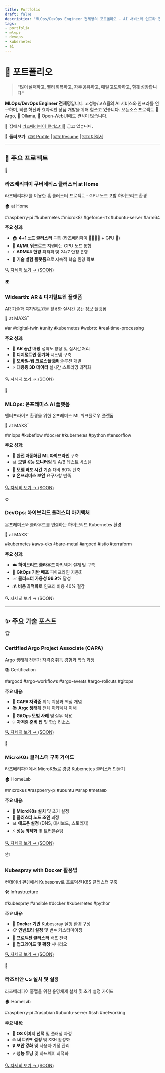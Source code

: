 ```yaml
---
title: Portfolio
draft: false
description: "MLOps/DevOps Engineer 전제영의 포트폴리오 - AI 서비스와 인프라 전문"
tags:
- portfolio
- mlops
- devops
- kubernetes
- ai
---
```


# 🎯 포트폴리오

> **"많이 실패하고, 빨리 회복하고, 자주 공유하고, 매일 고도화하고, 함께 성장합니다"**

**MLOps/DevOps Engineer 전제영**입니다. 고성능/고효율의 AI 서비스와 인프라를 연구하며, 빠른 혁신과 효과적인 상품 개발을 위해 힘쓰고 있습니다. 오픈소스 프로젝트 🐙 Argo, 🦙 Ollama, 🦙 Open-WebUI에도 관심이 많습니다.

🥧 집에서 [라즈베리파이 클러스터](https://www.notion.so/at-Home-29357a7f616242c9a4c01e52edd20a94) 굽고 있습니다.

💼 **둘러보기**: [🇬🇧 Profile](https://jyje.online) | [🇬🇧 Resume](https://jyje.online/profile/resume) | [🇰🇷 이력서](https://jyje.online/profile/ko/resume)

---

## 🚀 주요 프로젝트

<div class="portfolio-gallery">

<div class="portfolio-card">
  <div class="card-header">
    <span class="card-icon">🥧</span>
    <h3 class="card-title">라즈베리파이 쿠버네티스 클러스터 at Home</h3>
  </div>
  <p class="card-subtitle">라즈베리파이를 이용한 홈 클러스터 프로젝트 - GPU 노드 포함 하이브리드 환경</p>
  <div class="project-location">🏠 at Home</div>
  
  #raspberry-pi #kubernetes #microk8s #geforce-rtx #ubuntu-server #arm64
  
  <div class="card-achievements">
    <strong>주요 성과:</strong>
    <ul>
      <li>🏠 <strong>4+1 노드 클러스터</strong> 구축 (라즈베리파이 🥧🥧🥧🥧 + GPU 🤖)</li>
      <li>🤖 <strong>AI/ML 워크로드</strong> 지원하는 GPU 노드 통합</li>
      <li>⚡ <strong>ARM64 환경</strong> 최적화 및 24/7 안정 운영</li>
      <li>🔄 <strong>기술 실험 플랫폼</strong>으로 지속적 학습 환경 확보</li>
    </ul>
  </div>
  
  <a href="/portfolio/raspberry-pi-k8s-homelab" class="card-link">🔍 자세히 보기 → (SOON)</a>
</div>

<div class="portfolio-card">
  <div class="card-header">
    <span class="card-icon">🌍</span>
    <h3 class="card-title">Widearth: AR & 디지털트윈 플랫폼</h3>
  </div>
  <p class="card-subtitle">AR 기술과 디지털트윈을 활용한 실시간 공간 정보 플랫폼</p>
  <div class="project-location">🏢 at MAXST</div>
  
  #ar #digital-twin #unity #kubernetes #webrtc #real-time-processing
  
  <div class="card-achievements">
    <strong>주요 성과:</strong>
    <ul>
      <li>🎯 <strong>AR 공간 매핑</strong> 정확도 향상 및 실시간 처리</li>
      <li>🔄 <strong>디지털트윈 동기화</strong> 시스템 구축</li>
      <li>📱 <strong>모바일-웹 크로스플랫폼</strong> 솔루션 개발</li>
      <li>⚡ <strong>대용량 3D 데이터</strong> 실시간 스트리밍 최적화</li>
    </ul>
  </div>
  
  <a href="/portfolio/widearth-ar-platform" class="card-link">🔍 자세히 보기 → (SOON)</a>
</div>

<div class="portfolio-card">
  <div class="card-header">
    <span class="card-icon">🤖</span>
    <h3 class="card-title">MLOps: 온프레미스 AI 플랫폼</h3>
  </div>
  <p class="card-subtitle">엔터프라이즈 환경을 위한 온프레미스 ML 워크플로우 플랫폼</p>
  <div class="project-location">🏢 at MAXST</div>
  
  #mlops #kubeflow #docker #kubernetes #python #tensorflow
  
  <div class="card-achievements">
    <strong>주요 성과:</strong>
    <ul>
      <li>🔄 <strong>완전 자동화된 ML 파이프라인</strong> 구축</li>
      <li>📊 <strong>모델 성능 모니터링</strong> 및 A/B 테스트 시스템</li>
      <li>🚀 <strong>모델 배포 시간</strong> 기존 대비 80% 단축</li>
      <li>🔒 <strong>온프레미스 보안</strong> 요구사항 만족</li>
    </ul>
  </div>
  
  <a href="/portfolio/mlops-onpremise-platform" class="card-link">🔍 자세히 보기 → (SOON)</a>
</div>

<div class="portfolio-card">
  <div class="card-header">
    <span class="card-icon">⚙️</span>
    <h3 class="card-title">DevOps: 하이브리드 클러스터 아키텍처</h3>
  </div>
  <p class="card-subtitle">온프레미스와 클라우드를 연결하는 하이브리드 Kubernetes 환경</p>
  <div class="project-location">🏢 at MAXST</div>
  
  #kubernetes #aws-eks #bare-metal #argocd #istio #terraform
  
  <div class="card-achievements">
    <strong>주요 성과:</strong>
    <ul>
      <li>☁️ <strong>하이브리드 클라우드</strong> 아키텍처 설계 및 구축</li>
      <li>🔄 <strong>GitOps 기반 배포</strong> 파이프라인 자동화</li>
      <li>📈 <strong>클러스터 가용성 99.9%</strong> 달성</li>
      <li>💰 <strong>비용 최적화</strong>로 인프라 비용 40% 절감</li>
    </ul>
  </div>
  
  <a href="/portfolio/devops-hybrid-cluster" class="card-link">🔍 자세히 보기 → (SOON)</a>
</div>

</div>

---

## ✨ 주요 기술 포스트

<div class="portfolio-gallery">

<div class="portfolio-card">
  <div class="card-header">
    <span class="card-icon">🏆</span>
    <h3 class="card-title">Certified Argo Project Associate (CAPA)</h3>
  </div>
  <p class="card-subtitle">Argo 생태계 전문가 자격증 취득 경험과 학습 과정</p>
  <div class="project-location">📚 Certification</div>
  
  #argocd #argo-workflows #argo-events #argo-rollouts #gitops
  
  <div class="card-achievements">
    <strong>주요 내용:</strong>
    <ul>
      <li>🎯 <strong>CAPA 자격증</strong> 취득 과정과 핵심 개념</li>
      <li>📚 <strong>Argo 생태계</strong> 전체 아키텍처 이해</li>
      <li>🔄 <strong>GitOps 모범 사례</strong> 및 실무 적용</li>
      <li>💡 <strong>자격증 준비 팁</strong> 및 학습 리소스</li>
    </ul>
  </div>
  
  <a href="/portfolio/argo-capa-certification" class="card-link">🔍 자세히 보기 → (SOON)</a>
</div>

<div class="portfolio-card">
  <div class="card-header">
    <span class="card-icon">🔧</span>
    <h3 class="card-title">MicroK8s 클러스터 구축 가이드</h3>
  </div>
  <p class="card-subtitle">라즈베리파이에서 MicroK8s로 경량 Kubernetes 클러스터 만들기</p>
  <div class="project-location">🏠 HomeLab</div>
  
  #microk8s #raspberry-pi #ubuntu #snap #metallb
  
  <div class="card-achievements">
    <strong>주요 내용:</strong>
    <ul>
      <li>🔧 <strong>MicroK8s 설치</strong> 및 초기 설정</li>
      <li>🔗 <strong>클러스터 노드 조인</strong> 과정</li>
      <li>📊 <strong>애드온 설정</strong> (DNS, 대시보드, 스토리지)</li>
      <li>⚡ <strong>성능 최적화</strong> 및 트러블슈팅</li>
    </ul>
  </div>
  
  <a href="/portfolio/microk8s-cluster-setup" class="card-link">🔍 자세히 보기 → (SOON)</a>
</div>

<div class="portfolio-card">
  <div class="card-header">
    <span class="card-icon">📦</span>
    <h3 class="card-title">Kubespray with Docker 활용법</h3>
  </div>
  <p class="card-subtitle">컨테이너 환경에서 Kubespray로 프로덕션 K8S 클러스터 구축</p>
  <div class="project-location">🛠️ Infrastructure</div>
  
  #kubespray #ansible #docker #kubernetes #python
  
  <div class="card-achievements">
    <strong>주요 내용:</strong>
    <ul>
      <li>🐳 <strong>Docker 기반</strong> Kubespray 실행 환경 구성</li>
      <li>📋 <strong>인벤토리 설정</strong> 및 변수 커스터마이징</li>
      <li>🚀 <strong>프로덕션 클러스터</strong> 배포 전략</li>
      <li>🔄 <strong>업그레이드 및 확장</strong> 시나리오</li>
    </ul>
  </div>
  
  <a href="/portfolio/kubespray-docker-guide" class="card-link">🔍 자세히 보기 → (SOON)</a>
</div>

<div class="portfolio-card">
  <div class="card-header">
    <span class="card-icon">🥧</span>
    <h3 class="card-title">라즈비안 OS 설치 및 설정</h3>
  </div>
  <p class="card-subtitle">라즈베리파이 홈랩을 위한 운영체제 설치 및 초기 설정 가이드</p>
  <div class="project-location">🏠 HomeLab</div>
  
  #raspberry-pi #raspbian #ubuntu-server #ssh #networking
  
  <div class="card-achievements">
    <strong>주요 내용:</strong>
    <ul>
      <li>💽 <strong>OS 이미지 선택</strong> 및 플래싱 과정</li>
      <li>🌐 <strong>네트워크 설정</strong> 및 SSH 활성화</li>
      <li>🔒 <strong>보안 강화</strong> 및 사용자 계정 관리</li>
      <li>⚡ <strong>성능 튜닝</strong> 및 하드웨어 최적화</li>
    </ul>
  </div>
  
  <a href="/portfolio/raspberry-pi-setup" class="card-link">🔍 자세히 보기 → (SOON)</a>
</div>

</div>
